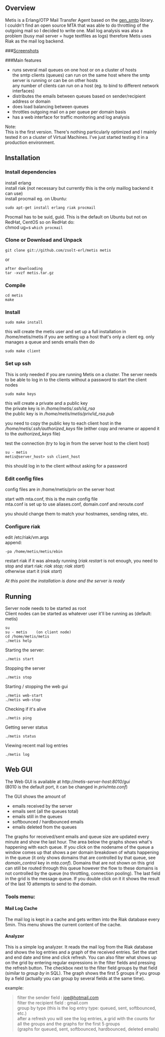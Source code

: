 Overview
--------
Metis is a Erlang/OTP Mail Transfer Agent based on the [gen_smtp][] library.  
I couldn't find an open source MTA that was able to do throttling of the outgoing mail so I decided to write one. Mail log analysis was also a problem (busy mail server = huge textfiles as logs) therefore Metis uses Riak as the mail log backend.

###[Screenshots](/doc/screenshots/screenshots.md)

###Main features

- runs several mail queues on one host or on a cluster of hosts  
  the smtp clients (queues) can run on the same host where the smtp server is running or can be on other hosts  
  any number of clients can run on a host (eg. to bind to different network interfaces)
- distributes the emails between queues based on sender/recipient address or domain
- does load balancing between queues
- throttles outgoing mail on a per queue per domain basis
- has a web interface for traffic monitoring and log analysis


Note:  
This is the first version. There's nothing particularly optimized and I mainly tested it on a cluster of Virtual Machines. I've just started testing it in a production environment.

Installation
------------

### Install dependencies
install erlang  
install riak  (not necessary but currently this is the only maillog backend it can use)  
install procmail
eg. on Ubuntu:

    sudo apt-get install erlang riak procmail

Procmail has to be suid, guid.
This is the default on Ubuntu but not on RedHat, CentOS so on RedHat do:  
    chmod ug+s `which procmail`  


### Clone or Download and Unpack

    git clone git://github.com/zsolt-erl/metis metis

or

    after downloading 
    tar -xvzf metis.tar.gz

### Compile
    cd metis
    make

### Install
    sudo make install

this will create the metis user and set up a full installation in /home/metis/metis
if you are setting up a host that's only a client eg. only manages a queue and sends emails
then do

    sudo make client


### Set up ssh
This is only needed if you are running Metis on a cluster.
The server needs to be able to log in to the clients without a password to start the client nodes

    sudo make keys

this will create a private and a public key  
the private key is in */home/metis/.ssh/id_rsa*  
the public key is in */home/metis/metis/priv/id_rsa.pub*

you need to copy the public key to each client host in the */home/metis/.ssh/authorized_keys* file (either copy and rename or append it to the *authorized_keys* file)

test the connection (try to log in from the server host to the client host)

    su - metis
    metis@server_host> ssh client_host

this should log in to the client without asking for a password

### Edit config files
config files are in /home/metis/priv on the server host

start with mta.conf, this is the main config file  
mta.conf is set up to use aliases.conf, domain.conf and reroute.conf

you should change them to match your hostnames, sending rates, etc.

### Configure riak
edit /etc/riak/vm.args  
append:

    -pa /home/metis/metis/ebin

restart riak if it was already running  (*riak restart* is not enough, you need to stop and start riak: *riak stop; riak start*)  
otherwise start it (*riak start*)



*At this point the installation is done and the server is ready*


Running
-------
Server node needs to be started as root  
Client nodes can be started as whatever user it'll be running as (default: metis)

    su
    su - metis    (on client node)
    cd /home/metis/metis
    ./metis help

Starting the server:

    ./metis start

Stopping the server

    ./metis stop  

Starting / stopping the web gui

    ./metis web-start
    ./metis web-stop

Checking if it's alive

    ./metis ping

Getting server status

    ./metis status

Viewing recent mail log entries

    ./metis log

Web GUI
-------

The Web GUI is available at *http://metis-server-host:8010/gui*  
(8010 is the default port, it can be changed in *priv/mta.conf*)

The GUI shows the amount of

- emails received by the server
- emails sent (all the queues total)
- emails still in the queues
- softbounced / hardbounced emails
- emails deleted from the queues

The graphs for received/sent emails and queue size are updated every minute and show the last hour.
The area below the graphs shows what's happening with each queue. If you click on the nodename of the queue 
a window comes up that shows a per domain breakdown of whats happening in the queue (it only shows domains 
that are controlled by that queue, see *domain_control* key in *mta.conf*). Domains that are not shown on this 
grid can still be routed through this queue however the flow to these domains is not controlled by the queue 
(no throttling, connection pooling). The last field in the grid is the message queue. If you double click on it 
it shows the result of the last 10 attempts to send to the domain.

### Tools menu:
#### Mail Log Cache
The mail log is kept in a cache and gets written into the Riak database every 5min.
This menu shows the current content of the cache.

#### Analyzer
This is a simple log analyzer. It reads the mail log from the Riak database and shows the log entries and 
a graph of the received entries. Set the start and end date and time and click refresh. You can also filter what shows up on the 
grid by entering regular expressions in the filter fields and pressing the refresh button. 
The checkbox next to the filter field groups by that field (similar to *group by* in SQL). The graph shows the first 5 groups 
if you group by a field (actually you can group by several fields at the same time).

example:  
>  filter the sender field    : joe@hotmail.com  
>  filter the recipient field : gmail.com  
>  group by type  (this is the log entry type: queued, sent, softbounced, etc.)  
>  after a refresh you will see the log entries, a grid with the counts for all the groups and the graphs for the first 5 groups  
>  (graphs for queued, sent, softbounced, hardbounced, deleted emails)


[gen_smtp]: http://github.com/Vagabond/gen_stmp
